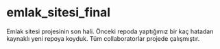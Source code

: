# emlak_sitesi_final
Emlak sitesi projesinin son hali. Önceki repoda yaptığımız bir kaç hatadan kaynaklı yeni repoya koyduk.
Tüm collaboratorlar projede çalışmıştır.
